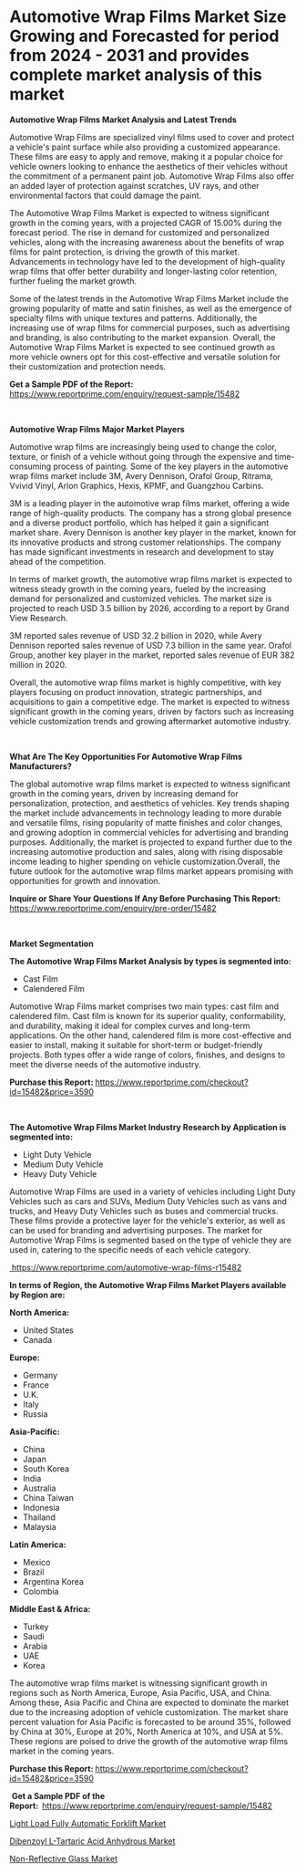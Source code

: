 <p><h1>Automotive Wrap Films Market Size Growing and Forecasted for period from 2024 - 2031 and provides complete market analysis of this market</h1></p><p><strong>Automotive Wrap Films Market Analysis and Latest Trends</strong></p>
<p><p>Automotive Wrap Films are specialized vinyl films used to cover and protect a vehicle's paint surface while also providing a customized appearance. These films are easy to apply and remove, making it a popular choice for vehicle owners looking to enhance the aesthetics of their vehicles without the commitment of a permanent paint job. Automotive Wrap Films also offer an added layer of protection against scratches, UV rays, and other environmental factors that could damage the paint.</p><p>The Automotive Wrap Films Market is expected to witness significant growth in the coming years, with a projected CAGR of 15.00% during the forecast period. The rise in demand for customized and personalized vehicles, along with the increasing awareness about the benefits of wrap films for paint protection, is driving the growth of this market. Advancements in technology have led to the development of high-quality wrap films that offer better durability and longer-lasting color retention, further fueling the market growth.</p><p>Some of the latest trends in the Automotive Wrap Films Market include the growing popularity of matte and satin finishes, as well as the emergence of specialty films with unique textures and patterns. Additionally, the increasing use of wrap films for commercial purposes, such as advertising and branding, is also contributing to the market expansion. Overall, the Automotive Wrap Films Market is expected to see continued growth as more vehicle owners opt for this cost-effective and versatile solution for their customization and protection needs.</p></p>
<p><strong>Get a Sample PDF of the Report:&nbsp;</strong> <a href="https://www.reportprime.com/enquiry/request-sample/15482">https://www.reportprime.com/enquiry/request-sample/15482</a></p>
<p>&nbsp;</p>
<p><strong>Automotive Wrap Films Major Market Players</strong></p>
<p><p>Automotive wrap films are increasingly being used to change the color, texture, or finish of a vehicle without going through the expensive and time-consuming process of painting. Some of the key players in the automotive wrap films market include 3M, Avery Dennison, Orafol Group, Ritrama, Vvivid Vinyl, Arlon Graphics, Hexis, KPMF, and Guangzhou Carbins. </p><p>3M is a leading player in the automotive wrap films market, offering a wide range of high-quality products. The company has a strong global presence and a diverse product portfolio, which has helped it gain a significant market share. Avery Dennison is another key player in the market, known for its innovative products and strong customer relationships. The company has made significant investments in research and development to stay ahead of the competition.</p><p>In terms of market growth, the automotive wrap films market is expected to witness steady growth in the coming years, fueled by the increasing demand for personalized and customized vehicles. The market size is projected to reach USD 3.5 billion by 2026, according to a report by Grand View Research.</p><p>3M reported sales revenue of USD 32.2 billion in 2020, while Avery Dennison reported sales revenue of USD 7.3 billion in the same year. Orafol Group, another key player in the market, reported sales revenue of EUR 382 million in 2020.</p><p>Overall, the automotive wrap films market is highly competitive, with key players focusing on product innovation, strategic partnerships, and acquisitions to gain a competitive edge. The market is expected to witness significant growth in the coming years, driven by factors such as increasing vehicle customization trends and growing aftermarket automotive industry.</p></p>
<p>&nbsp;</p>
<p><strong>What Are The Key Opportunities For Automotive Wrap Films Manufacturers?</strong></p>
<p><p>The global automotive wrap films market is expected to witness significant growth in the coming years, driven by increasing demand for personalization, protection, and aesthetics of vehicles. Key trends shaping the market include advancements in technology leading to more durable and versatile films, rising popularity of matte finishes and color changes, and growing adoption in commercial vehicles for advertising and branding purposes. Additionally, the market is projected to expand further due to the increasing automotive production and sales, along with rising disposable income leading to higher spending on vehicle customization.Overall, the future outlook for the automotive wrap films market appears promising with opportunities for growth and innovation.</p></p>
<p><strong>Inquire or Share Your Questions If Any Before Purchasing This Report:</strong> <a href="https://www.reportprime.com/enquiry/pre-order/15482">https://www.reportprime.com/enquiry/pre-order/15482</a></p>
<p>&nbsp;</p>
<p><strong>Market Segmentation</strong></p>
<p><strong>The Automotive Wrap Films Market Analysis by types is segmented into:</strong></p>
<p><ul><li>Cast Film</li><li>Calendered Film</li></ul></p>
<p><p>Automotive Wrap Films market comprises two main types: cast film and calendered film. Cast film is known for its superior quality, conformability, and durability, making it ideal for complex curves and long-term applications. On the other hand, calendered film is more cost-effective and easier to install, making it suitable for short-term or budget-friendly projects. Both types offer a wide range of colors, finishes, and designs to meet the diverse needs of the automotive industry.</p></p>
<p><strong>Purchase this Report:&nbsp;</strong><a href="https://www.reportprime.com/checkout?id=15482&price=3590">https://www.reportprime.com/checkout?id=15482&price=3590</a></p>
<p>&nbsp;</p>
<p><strong>The Automotive Wrap Films Market Industry Research by Application is segmented into:</strong></p>
<p><ul><li>Light Duty Vehicle</li><li>Medium Duty Vehicle</li><li>Heavy Duty Vehicle</li></ul></p>
<p><p>Automotive Wrap Films are used in a variety of vehicles including Light Duty Vehicles such as cars and SUVs, Medium Duty Vehicles such as vans and trucks, and Heavy Duty Vehicles such as buses and commercial trucks. These films provide a protective layer for the vehicle's exterior, as well as can be used for branding and advertising purposes. The market for Automotive Wrap Films is segmented based on the type of vehicle they are used in, catering to the specific needs of each vehicle category.</p></p>
<p><a href="https://www.reportprime.com/automotive-wrap-films-r15482">&nbsp;https://www.reportprime.com/automotive-wrap-films-r15482</a></p>
<p><strong>In terms of Region, the Automotive Wrap Films Market Players available by Region are:</strong></p>
<p>
    <p> <strong> North America: </strong>
        <ul>
            <li>United States</li>
            <li>Canada</li>
        </ul>
        </p> 
    <p> <strong> Europe: </strong>
        <ul>
            <li>Germany</li>
            <li>France</li>
            <li>U.K.</li>
            <li>Italy</li>
            <li>Russia</li>
        </ul>
        </p> 
    <p> <strong> Asia-Pacific: </strong>
        <ul>
            <li>China</li>
            <li>Japan</li>
            <li>South Korea</li>
            <li>India</li>
            <li>Australia</li>
            <li>China Taiwan</li>
            <li>Indonesia</li>
            <li>Thailand</li>
            <li>Malaysia</li>
        </ul>
        </p> 
    <p> <strong> Latin America: </strong>
        <ul>
            <li>Mexico</li>
            <li>Brazil</li>
            <li>Argentina Korea</li>
            <li>Colombia</li>
        </ul>
        </p> 
    <p> <strong> Middle East & Africa: </strong>
        <ul>
            <li>Turkey</li>
            <li>Saudi</li>
            <li>Arabia</li>
            <li>UAE</li>
            <li>Korea</li>
        </ul>
    </p>
    </p>
<p><p>The automotive wrap films market is witnessing significant growth in regions such as North America, Europe, Asia Pacific, USA, and China. Among these, Asia Pacific and China are expected to dominate the market due to the increasing adoption of vehicle customization. The market share percent valuation for Asia Pacific is forecasted to be around 35%, followed by China at 30%, Europe at 20%, North America at 10%, and USA at 5%. These regions are poised to drive the growth of the automotive wrap films market in the coming years.</p></p>
<p><strong>Purchase this Report: </strong><a href="https://www.reportprime.com/checkout?id=15482&price=3590">https://www.reportprime.com/checkout?id=15482&price=3590</a></p>
<p>&nbsp;<strong>Get a Sample PDF of the Report:&nbsp;&nbsp;</strong><a href="https://www.reportprime.com/enquiry/request-sample/15482">https://www.reportprime.com/enquiry/request-sample/15482</a></p>
<p><strong></strong></p>
<p><p><a href="https://www.linkedin.com/pulse/light-load-fully-automatic-forklift-market-size-examines-its-i0g8e?trackingId=8XUojsuWD0zeZseESYxv6w%3D%3D">Light Load Fully Automatic Forklift Market</a></p><p><a href="https://www.linkedin.com/pulse/dibenzoyl-l-tartaric-acid-anhydrous-market-research-report-wyone?trackingId=XC2bbC1pazL6NL1cgAsmaw%3D%3D">Dibenzoyl L-Tartaric Acid Anhydrous Market</a></p><p><a href="https://www.linkedin.com/pulse/non-reflective-glass-market-research-report-reveals-latest-vni8e?trackingId=p6q6IwnxEGu%2BlPM2V2lu%2FQ%3D%3D">Non-Reflective Glass Market</a></p></p>